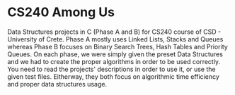# CS240 Among Us

Data Structures projects in C (Phase A and B) for CS240 course of CSD - University of Crete. Phase A mostly uses Linked Lists, Stacks and Queues whereas Phase B focuses on Binary Search Trees, Hash Tables and Priority Queues. On each phase, we were simply given the preset Data Structures and we had to create the proper algorithms in order to be used correctly. You need to read the projects' descriptions in order to use it, or use the given test files. Eitherway, they both focus on algorithmic time efficiency and proper data structures usage.
